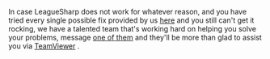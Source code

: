 In case LeagueSharp does not work for whatever reason, and you have tried every single possible fix provided by us [here](https://www.joduska.me/forum/index.php?app=infotickets) and you still can't get it rocking, we have a talented team that's working hard on helping you solve your problems, message [one of them](https://www.joduska.me/forum/members/?sort_key=members_display_name&sort_order=asc&max_results=20&filter=19) and they'll be more than glad to assist you via [TeamViewer](https://www.teamviewer.com/en/index.aspx) .